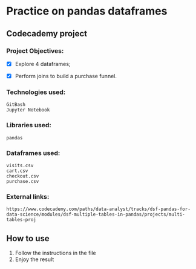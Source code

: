 # **Practice on pandas dataframes**
## Codecademy project

### Project Objectives:
- [x] Explore 4 dataframes;
- [x] Perform joins to build a purchase funnel.


### Technologies used:
```
GitBash
Jupyter Notebook
```
### Libraries used:
```
pandas
```
### Dataframes used:
```
visits.csv
cart.csv
checkout.csv
purchase.csv
```

### External links:
```
https://www.codecademy.com/paths/data-analyst/tracks/dsf-pandas-for-data-science/modules/dsf-multiple-tables-in-pandas/projects/multi-tables-proj
```

## How to use ##
1. Follow the instructions in the file
2. Enjoy the result
